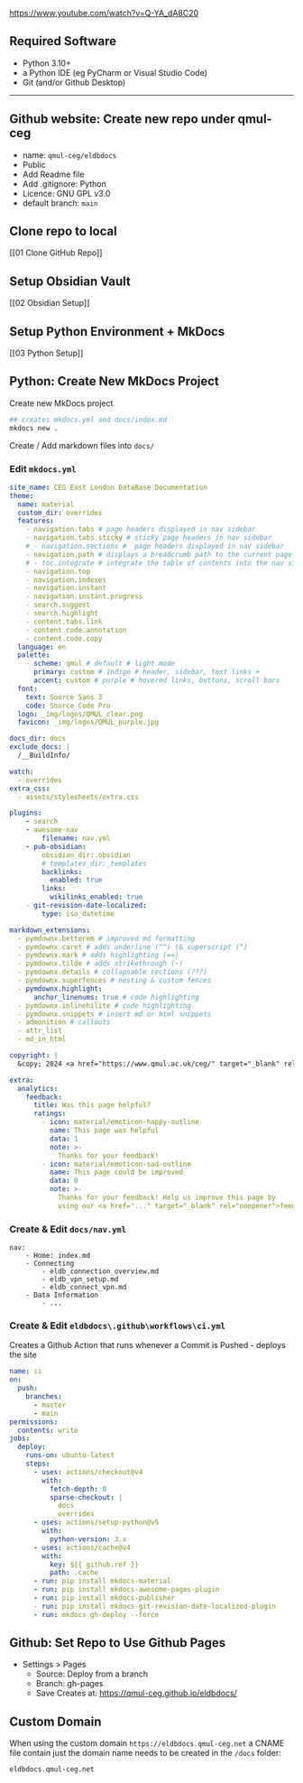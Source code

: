 https://www.youtube.com/watch?v=Q-YA_dA8C20
## Required Software
- Python 3.10+
- a Python IDE (eg PyCharm or Visual Studio Code)
- Git (and/or Github Desktop)
***
## Github website: Create new repo under qmul-ceg
- name: `qmul-ceg/eldbdocs`
- Public
- Add Readme file
- Add .gitignore: Python
- Licence: GNU GPL v3.0
- default branch: `main`
## Clone repo to local
[[01 Clone GitHub Repo]]
## Setup Obsidian Vault
[[02 Obsidian Setup]]
## Setup Python Environment + MkDocs
[[03 Python Setup]]
## Python: Create New MkDocs Project
Create new MkDocs project
```python
## creates mkdocs.yml and docs/index.md
mkdocs new .
```
Create / Add markdown files into `docs/`
### Edit `mkdocs.yml`
```yaml
site_name: CEG East London DataBase Documentation
theme:
  name: material
  custom_dir: overrides
  features:
    - navigation.tabs # page headers displayed in nav sidebar
    - navigation.tabs.sticky # sticky page headers in nav sidebar
    # - navigation.sections #  page headers displayed in nav sidebar
    - navigation.path # displays a breadcrumb path to the current page
    # - toc.integrate # integrate the table of contents into the nav sidebar
    - navigation.top
    - navigation.indexes
    - navigation.instant
    - navigation.instant.progress
    - search.suggest
    - search.highlight
    - content.tabs.link
    - content.code.annotation
    - content.code.copy
  language: en
  palette:
    - scheme: qmul # default # light mode
      primary: custom # indigo # header, sidebar, text links +
      accent: custom # purple # hovered links, buttons, scroll bars
  font:
    text: Source Sans 3
    code: Source Code Pro
  logo: _img/logos/QMUL_clear.png
  favicon: _img/logos/QMUL_purple.jpg

docs_dir: docs
exclude_docs: |
  /__BuildInfo/

watch:
  - overrides
extra_css:
  - assets/stylesheets/extra.css

plugins:
    - search
    - awesome-nav
        filename: nav.yml
    - pub-obsidian:
        obsidian_dir:.obsidian
        # templates_dir:_templates
        backlinks:
	      enabled: true
        links:
          wikilinks_enabled: true
    - git-revision-date-localized:
        type: iso_datetime  

markdown_extensions:
  - pymdownx.betterem # improved md formatting
  - pymdownx.caret # adds underline (^^) (& superscript (^)
  - pymdownx.mark # adds highlighting (==)
  - pymdownx.tilde # adds strikethrough (~)
  - pymdownx.details # collapsable sections (???)
  - pymdownx.superfences # nesting & custom fences
  - pymdownx.highlight:
      anchor_linenums: true # code highlighting
  - pymdownx.inlinehilite # code highlighting
  - pymdownx.snippets # insert md or html snippets
  - admonition # callouts
  - attr_list
  - md_in_html

copyright: |
  &copy; 2024 <a href="https://www.qmul.ac.uk/ceg/" target="_blank" rel="noopener">Clinical Effectiveness Group</a>

extra:
  analytics:
    feedback:
      title: Was this page helpful?
      ratings:
        - icon: material/emoticon-happy-outline
          name: This page was helpful
          data: 1
          note: >-
            Thanks for your feedback!
        - icon: material/emoticon-sad-outline
          name: This page could be improved
          data: 0
          note: >-
            Thanks for your feedback! Help us improve this page by
            using our <a href="..." target="_blank" rel="noopener">feedback form</a>.
```
### Create & Edit `docs/nav.yml`
```.pages
nav:
    - Home: index.md
    - Connecting
        - eldb_connection_overview.md
        - eldb_vpn_setup.md
        - eldb_connect_vpn.md
    - Data Information
        - ...
```
### Create & Edit `eldbdocs\.github\workflows\ci.yml`
Creates a Github Action that runs whenever a Commit is Pushed - deploys the site
```yaml
name: ci 
on:
  push:
    branches:
      - master 
      - main
permissions:
  contents: write
jobs:
  deploy:
    runs-on: ubuntu-latest
    steps:
      - uses: actions/checkout@v4
        with:
          fetch-depth: 0
          sparse-checkout: |
            docs
            overrides
      - uses: actions/setup-python@v5
        with:
          python-version: 3.x
      - uses: actions/cache@v4
        with:
          key: ${{ github.ref }}
          path: .cache
      - run: pip install mkdocs-material
      - run: pip install mkdocs-awesome-pages-plugin
      - run: pip install mkdocs-publisher
      - run: pip install mkdocs-git-revision-date-localized-plugin
      - run: mkdocs gh-deploy --force
```
## Github: Set Repo to Use Github Pages
- Settings > Pages
	- Source: Deploy from a branch
	- Branch: gh-pages
	- Save
Creates at: https://qmul-ceg.github.io/eldbdocs/
## Custom Domain
When using the custom domain `https://eldbdocs.qmul-ceg.net` a CNAME file contain just the domain name needs to be created in the `/docs` folder:
```txt
eldbdocs.qmul-ceg.net
```

